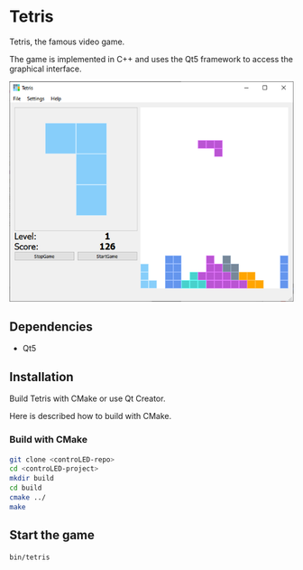 # Tetris

Tetris, the famous video game.

The game is implemented in C++ and uses the Qt5 framework to access the graphical interface.

![Tetris Sample](sample.png)

## Dependencies

- Qt5

## Installation

Build Tetris with CMake or use Qt Creator.

Here is described how to build with CMake.

### Build with CMake

```bash
git clone <controLED-repo>
cd <controLED-project>
mkdir build
cd build
cmake ../
make
```

## Start the game

```bash
bin/tetris
```
